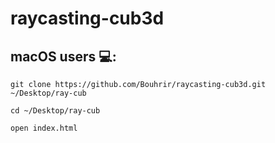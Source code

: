 # raycasting-cub3d

## macOS users 💻:

```
git clone https://github.com/Bouhrir/raycasting-cub3d.git ~/Desktop/ray-cub
```
```
cd ~/Desktop/ray-cub
```
```
open index.html
```

